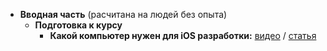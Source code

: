 * **Вводная часть** (расчитана на людей без опыта)
  * **Подготовка к курсу**
    * **Какой компьютер нужен для iOS разработки:** [видео](https://youtu.be/aSoWDKonXew) / [статья](/ios/hardware-requirement/)
